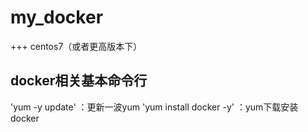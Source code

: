 # my_docker
+++ centos7（或者更高版本下）
## **docker相关基本命令行**
'yum -y update' ：更新一波yum
'yum install docker -y' ：yum下载安装docker



